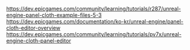 https://dev.epicgames.com/community/learning/tutorials/r287/unreal-engine-panel-cloth-example-files-5-3
https://dev.epicgames.com/documentation/ko-kr/unreal-engine/panel-cloth-editor-overview
https://dev.epicgames.com/community/learning/tutorials/pv7x/unreal-engine-cloth-panel-editor